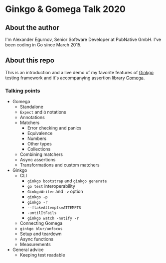 # Ginkgo & Gomega Talk 2020

## About the author
I'm Alexander Egurnov, Senior Software Developer at PubNative GmbH. 
I've been coding in Go since March 2015.

## About this repo
This is an introduction and a live demo of my favorite features of [Ginkgo](https://onsi.github.io/ginkgo/)
testing framework and it's accompanying assertion library [Gomega](http://onsi.github.io/gomega/).

### Talking points
* Gomega
    * Standalone
    * `Expect` and `Ω` notations
    * Annotations
    * Matchers
        * Error checking and panics
        * Equivalence
        * Numbers
        * Other types
        * Collections
    * Combining matchers
    * Async assertions
    * Transformations and custom matchers
* Ginkgo
    * CLI
        * `ginkgo bootstrap` and `ginkgo generate`
        * `go test` interoperability
        * `GinkgoWriter` and `-v` option
        * `ginkgo -p`
        * `ginkgo -r`
        * `--flakeAttempts=ATTEMPTS`
        * `-untilItFails`
        * `ginkgo watch -notify -r`
    * Connecting Gomega
    * `ginkgo blur/unfocus`
    * Setup and teardown
    * Async functions
    * Measurements  
* General advice
    * Keeping test readable 
